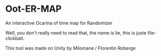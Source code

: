 # Oot-ER-MAP
An interactive Ocarina of time map for Randomizer

Well, you don't really need to read that, the name is lie, this is juste file-clickbait.

This tool was made on Unity by Milomane / Florentin Roberge
